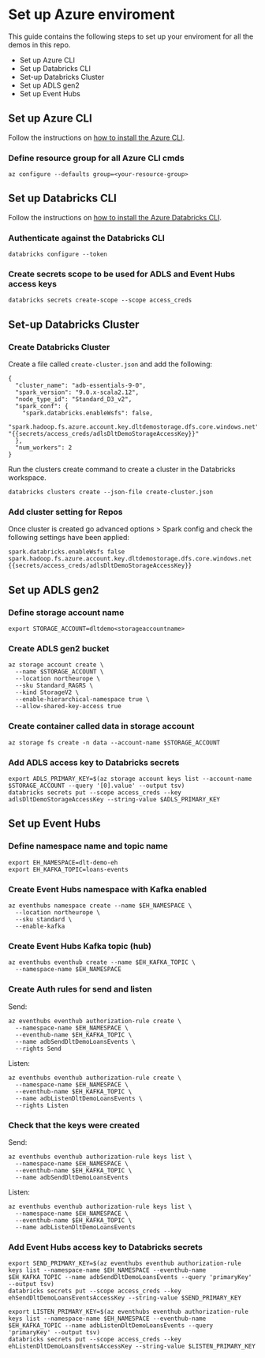 # Set up Azure enviroment

This guide contains the following steps to set up your enviroment for all the demos in this repo.

- Set up Azure CLI
- Set up Databricks CLI
- Set-up Databricks Cluster
- Set up ADLS gen2
- Set up Event Hubs

## Set up Azure CLI

Follow the instructions on [how to install the Azure CLI](https://docs.microsoft.com/en-us/cli/azure/install-azure-cli).

### Define resource group for all Azure CLI cmds

```
az configure --defaults group=<your-resource-group>
```

## Set up Databricks CLI

Follow the instructions on [how to install the Azure Databricks CLI](https://docs.microsoft.com/en-us/azure/databricks/dev-tools/cli/).

### Authenticate against the Databricks CLI

```
databricks configure --token
```

### Create secrets scope to be used for ADLS and Event Hubs access keys

```
databricks secrets create-scope --scope access_creds
```

## Set-up Databricks Cluster

### Create Databricks Cluster

Create a file called `create-cluster.json` and add the following:

```
{
  "cluster_name": "adb-essentials-9-0",
  "spark_version": "9.0.x-scala2.12",
  "node_type_id": "Standard_D3_v2",
  "spark_conf": {
    "spark.databricks.enableWsfs": false,
    "spark.hadoop.fs.azure.account.key.dltdemostorage.dfs.core.windows.net": "{{secrets/access_creds/adlsDltDemoStorageAccessKey}}"
  },
  "num_workers": 2
}

```

Run the clusters create command to create a cluster in the Databricks workspace.

```
databricks clusters create --json-file create-cluster.json
```


### Add cluster setting for Repos

Once cluster is created go advanced options > Spark config and check the following settings have been applied:

```
spark.databricks.enableWsfs false
spark.hadoop.fs.azure.account.key.dltdemostorage.dfs.core.windows.net {{secrets/access_creds/adlsDltDemoStorageAccessKey}}
```

## Set up ADLS gen2

### Define storage account name

```
export STORAGE_ACCOUNT=dltdemo<storageaccountname>
```


### Create ADLS gen2 bucket

```
az storage account create \
  --name $STORAGE_ACCOUNT \
  --location northeurope \
  --sku Standard_RAGRS \
  --kind StorageV2 \
  --enable-hierarchical-namespace true \
  --allow-shared-key-access true
```

### Create container called data in storage account

```
az storage fs create -n data --account-name $STORAGE_ACCOUNT
```

### Add ADLS access key to Databricks secrets

```
export ADLS_PRIMARY_KEY=$(az storage account keys list --account-name $STORAGE_ACCOUNT --query '[0].value' --output tsv)
databricks secrets put --scope access_creds --key adlsDltDemoStorageAccessKey --string-value $ADLS_PRIMARY_KEY
```

## Set up Event Hubs

### Define namespace name and topic name

```
export EH_NAMESPACE=dlt-demo-eh
export EH_KAFKA_TOPIC=loans-events
```

### Create Event Hubs namespace with Kafka enabled

```
az eventhubs namespace create --name $EH_NAMESPACE \
  --location northeurope \
  --sku standard \
  --enable-kafka
```

### Create Event Hubs Kafka topic (hub)

```
az eventhubs eventhub create --name $EH_KAFKA_TOPIC \
  --namespace-name $EH_NAMESPACE
```

### Create Auth rules for send and listen

Send:

```
az eventhubs eventhub authorization-rule create \
  --namespace-name $EH_NAMESPACE \
  --eventhub-name $EH_KAFKA_TOPIC \
  --name adbSendDltDemoLoansEvents \
  --rights Send
```

Listen: 

```
az eventhubs eventhub authorization-rule create \
  --namespace-name $EH_NAMESPACE \
  --eventhub-name $EH_KAFKA_TOPIC \
  --name adbListenDltDemoLoansEvents \
  --rights Listen
```

### Check that the keys were created

Send:

```
az eventhubs eventhub authorization-rule keys list \
  --namespace-name $EH_NAMESPACE \
  --eventhub-name $EH_KAFKA_TOPIC \
  --name adbSendDltDemoLoansEvents
```

Listen:

```
az eventhubs eventhub authorization-rule keys list \
  --namespace-name $EH_NAMESPACE \
  --eventhub-name $EH_KAFKA_TOPIC \
  --name adbListenDltDemoLoansEvents
```


### Add Event Hubs access key to Databricks secrets

```
export SEND_PRIMARY_KEY=$(az eventhubs eventhub authorization-rule keys list --namespace-name $EH_NAMESPACE --eventhub-name $EH_KAFKA_TOPIC --name adbSendDltDemoLoansEvents --query 'primaryKey' --output tsv)
databricks secrets put --scope access_creds --key ehSendDltDemoLoansEventsAccessKey --string-value $SEND_PRIMARY_KEY
```

```
export LISTEN_PRIMARY_KEY=$(az eventhubs eventhub authorization-rule keys list --namespace-name $EH_NAMESPACE --eventhub-name $EH_KAFKA_TOPIC --name adbListenDltDemoLoansEvents --query 'primaryKey' --output tsv)
databricks secrets put --scope access_creds --key ehListenDltDemoLoansEventsAccessKey --string-value $LISTEN_PRIMARY_KEY
```



